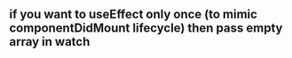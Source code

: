 ## if you want to useEffect only once (to mimic componentDidMount lifecycle) then pass empty array in watch

